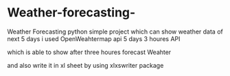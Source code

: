# Weather-forecasting-
Weather Forecasting python simple project which can show weather data of next 5  days
i used  OpenWeahtermap api 5 days 3 houres API 

which is able to show after three houres forecast Weahter 

and also write it in xl sheet by using xlxswriter package 

